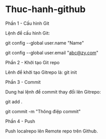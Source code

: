 # Thuc-hanh-github
Phần 1 - Cấu hình Git

Lệnh để cấu hình Git:

git config --global user.name "Name"

git config --global user.email "abc@zy.com"

Phần 2 - Khởi tạo Git repo

Lênh để khởi tạo Gitrepo là: git init

Phần 3 - Commit

Dung hai lệnh để commit thay đổi lên Gitrepo:

git add .

git commit -m "Thông điệp commit"

Phần 4 - Push

Push localrepo lên Remote repo trên Github.
